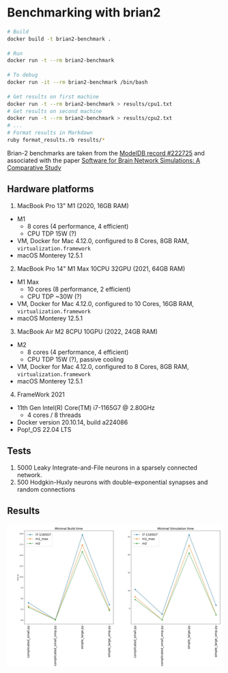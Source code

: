 # Benchmarking with brian2

```bash
# Build
docker build -t brian2-benchmark .

# Run
docker run -t --rm brian2-benchmark

# To debug
docker run -it --rm brian2-benchmark /bin/bash

# Get results on first machine
docker run -t --rm brian2-benchmark > results/cpu1.txt
# Get results on second machine
docker run -t --rm brian2-benchmark > results/cpu2.txt
# ...
# Format results in Markdown
ruby format_results.rb results/*
```

Brian-2 benchmarks are taken from the [ModelDB record #222725](https://senselab.med.yale.edu/ModelDB/showmodel?model=222725#tabs-1) and associated with the paper [Software for Brain Network Simulations: A Comparative Study](https://www.frontiersin.org/articles/10.3389/fninf.2017.00046/full)

## Hardware platforms

1. MacBook Pro 13" M1 (2020, 16GB RAM)
  - M1
    - 8 cores (4 performance, 4 efficient)
    - CPU TDP 15W (?)
  - VM, Docker for Mac 4.12.0, configured to 8 Cores, 8GB RAM, `virtualization.framework`
  - macOS Monterey 12.5.1
2. MacBook Pro 14" M1 Max 10CPU 32GPU (2021, 64GB RAM)
  - M1 Max
    - 10 cores (8 performance, 2 efficient)
    - CPU TDP ~30W (?)
  - VM, Docker for Mac 4.12.0, configured to 10 Cores, 16GB RAM, `virtualization.framework`
  - macOS Monterey 12.5.1
3. MacBook Air M2 8CPU 10GPU (2022, 24GB RAM)
  - M2
    - 8 cores (4 performance, 4 efficient)
    - CPU TDP 15W (?), passive cooling
  - VM, Docker for Mac 4.12.0, configured to 8 Cores, 8GB RAM, `virtualization.framework`
  - macOS Monterey 12.5.1
4. FrameWork 2021
  - 11th Gen Intel(R) Core(TM) i7-1165G7 @ 2.80GHz
    - 4 cores / 8 threads
  - Docker version 20.10.14, build a224086
  - Pop!_OS 22.04 LTS

## Tests

1. 5000 Leaky Integrate-and-File neurons in a sparsely connected network.
2. 500 Hodgkin-Huxly neurons with double-exponential synapses and random connections

## Results

![Graphs with results](results.jpg?raw=true )
